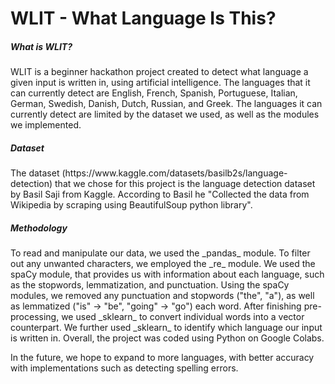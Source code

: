 # WLIT - What Language Is This?

<h5>What is WLIT?</h5>
<p>WLIT is a beginner hackathon project created to detect what language a given input is written in, using artificial intelligence. 
The languages that it can currently detect are English, French, Spanish, Portuguese, Italian, German, Swedish, Danish, Dutch, Russian, and Greek. 
The languages it can currently detect are limited by the dataset we used, as well as the modules we implemented. </p>

<h5>Dataset</h5>
<p>The dataset (https://www.kaggle.com/datasets/basilb2s/language-detection) that we chose for this project is the language detection dataset by Basil Saji from Kaggle. According to Basil he "Collected the data from Wikipedia by scraping using BeautifulSoup python library".</p>

<h5>Methodology</h5>
<p>To read and manipulate our data, we used the _pandas_ module. To filter out any unwanted characters, we employed the _re_ module. We used the spaCy module, that provides us with information about each language, such as the stopwords, lemmatization, and punctuation. Using the spaCy modules, we removed any punctuation and stopwords ("the", "a"), as well as lemmatized ("is" -> "be", "going" -> "go") each word. After finishing pre-processing, we used _sklearn_ to convert individual words into a vector counterpart. We further used _sklearn_ to identify which language our input is written in. Overall, the project was coded using Python on Google Colabs.</p>

In the future, we hope to expand to more languages, with better accuracy with implementations such as detecting spelling errors. 
